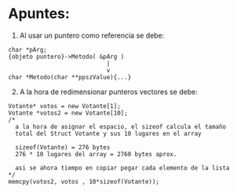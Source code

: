 Apuntes:
=================

1) Al usar un puntero como referencia se debe:

```
char *pArg;
{objeto puntero}->Metodo( &pArg )
                            |
                            v
char *Metodo(char **ppszValue){...}
```
2) A la hora de redimensionar punteros vectores se debe:
```
Votante* votos = new Votante[1];
Votante *votos2 = new Votante[10];
/*
  a la hora de asignar el espacio, el sizeof calcula el tamaño
  total del Struct Votante y sus 10 lugares en el array

  sizeof(Votante) = 276 bytes
  276 * 10 lugares del array = 2760 bytes aprox.

  asi se ahora tiempo en copiar pegar cada elemento de la lista
*/
memcpy(votos2, votos , 10*sizeof(Votante));
```
